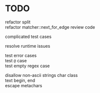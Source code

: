# TODO

refactor split  
refactor matcher::next_for_edge
review code

complicated test cases

resolve runtime issues

test error cases  
test `@` case  
test empty regex case  

disallow non-ascii strings
char class  
text begin, end  
escape metachars  

